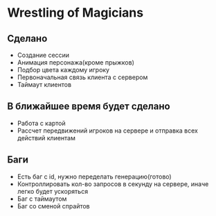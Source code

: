 # Wrestling of Magicians
## Сделано
* Создание сессии
* Анимация персонажа(кроме прыжков)
* Подбор цвета каждому игроку
* Первоначальная связь клиента с сервером
* Таймаут клиентов

## В ближайшее время будет сделано
* Работа с картой
* Рассчет передвижений игроков на сервере и отправка всех действий клиентам


## Баги
* Есть баг с id, нужно переделать генерацию(готово)
* Контроллировать кол-во запросов в секунду на сервере, иначе легко будет ускоряться
* Баг с таймаутом
* Баг со сменой спрайтов
